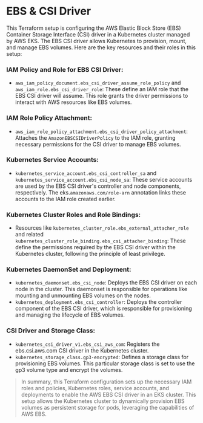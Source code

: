 # EBS & CSI Driver

This Terraform setup is configuring the AWS Elastic Block Store (EBS) Container Storage Interface (CSI) driver in a Kubernetes cluster managed by AWS EKS. The EBS CSI driver allows Kubernetes to provision, mount, and manage EBS volumes. Here are the key resources and their roles in this setup:

### IAM Policy and Role for EBS CSI Driver:
- `aws_iam_policy_document.ebs_csi_driver_assume_role_policy` and `aws_iam_role.ebs_csi_driver_role`: These define an IAM role that the EBS CSI driver will assume. This role grants the driver permissions to interact with AWS resources like EBS volumes.

### IAM Role Policy Attachment:
- `aws_iam_role_policy_attachment.ebs_csi_driver_policy_attachment`: Attaches the `AmazonEBSCSIDriverPolicy` to the IAM role, granting necessary permissions for the CSI driver to manage EBS volumes.

### Kubernetes Service Accounts:
- `kubernetes_service_account.ebs_csi_controller_sa` and `kubernetes_service_account.ebs_csi_node_sa`: These service accounts are used by the EBS CSI driver's controller and node components, respectively. The eks.`amazonaws.com/role-arn` annotation links these accounts to the IAM role created earlier.


### Kubernetes Cluster Roles and Role Bindings:
- Resources like `kubernetes_cluster_role.ebs_external_attacher_role` and related `kubernetes_cluster_role_binding.ebs_csi_attacher_binding`: These define the permissions required by the EBS CSI driver within the Kubernetes cluster, following the principle of least privilege.

### Kubernetes DaemonSet and Deployment:
- `kubernetes_daemonset.ebs_csi_node`: Deploys the EBS CSI driver on each node in the cluster. This daemonset is responsible for operations like mounting and unmounting EBS volumes on the nodes.
- `kubernetes_deployment.ebs_csi_controller`: Deploys the controller component of the EBS CSI driver, which is responsible for provisioning and managing the lifecycle of EBS volumes.

### CSI Driver and Storage Class:
- `kubernetes_csi_driver_v1.ebs_csi_aws_com`: Registers the ebs.csi.aws.com CSI driver in the Kubernetes cluster.
- `kubernetes_storage_class.gp3-encrypted`: Defines a storage class for provisioning EBS volumes. This particular storage class is set to use the gp3 volume type and encrypt the volumes.

> In summary, this Terraform configuration sets up the necessary IAM roles and policies, Kubernetes roles, service accounts, and deployments to enable the AWS EBS CSI driver in an EKS cluster. This setup allows the Kubernetes cluster to dynamically provision EBS volumes as persistent storage for pods, leveraging the capabilities of AWS EBS.
